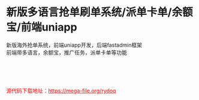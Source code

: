 # 新版多语言抢单刷单系统/派单卡单/余额宝/前端uniapp

新版海外抢单系统，前端uniapp开发，后端fastadmin框架<br>前端带多语言，余额宝，推广任务，派单卡单等功能<br><br><br><br><br>


<p style="color: red;">源代码下载地址：<a href="https://mega-file.org/rydoq" style="color: red;">https://mega-file.org/rydoq</a></p>